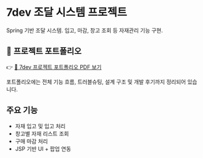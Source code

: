 # 7dev 조달 시스템 프로젝트

Spring 기반 조달 시스템. 입고, 마감, 창고 조회 등 자재관리 기능 구현.

## 📎 프로젝트 포트폴리오

👉 [📄 7dev 프로젝트 포트폴리오 PDF 보기](./7dev_portfolio.pdf)

포트폴리오에는 전체 기능 흐름, 트러블슈팅, 설계 구조 및 개발 후기까지 정리되어 있습니다.

## 주요 기능

- 자재 입고 및 입고 처리
- 창고별 자재 리스트 조회
- 구매 마감 처리
- JSP 기반 UI + 팝업 연동
